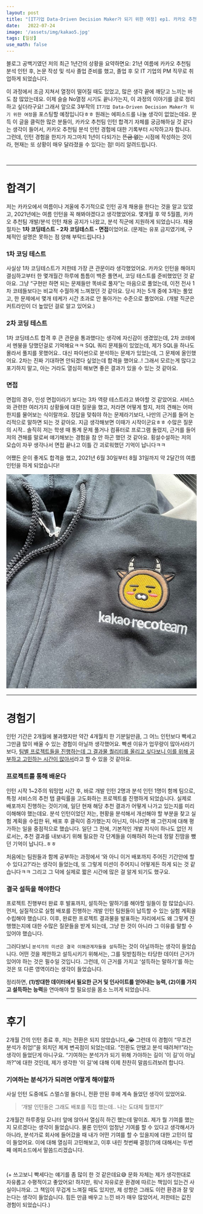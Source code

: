 ```yaml
---
layout: post
title: "[IT기업 Data-Driven Decision Maker가 되기 위한 여정] ep1. 카카오 추천팀 분석 인턴"
date:   2022-07-24
image: '/assets/img/kakao5.jpg'
tags: [일상]
use_math: false
---
```


블로그 공백기였던 저의 최근 1년간의 상황을 요약하면요: 21년 여름에 카카오 추천팀 분석 인턴 후, 논문 작성 및 석사 졸업 준비를 했고, 졸업 후 모 IT 기업의 PM 직무로 취업하게 되었습니다.

이 과정에서 조금 지쳐서 열정이 떨어질 때도 있었고, 많은 생각 끝에 깨닫고 느끼는 바도 참 많았는데요. 이제 슬슬 No열정 시기도 끝나가는지, 이 과정의 이야기를 글로 정리하고 싶더라구요! 그래서 앞으로 3부작의 ``IT기업 Data-Driven Decision Maker가 뒤기 위한 여정``을 포스팅할 예정입니다ㅎㅎ 원래는 에피소드를 나눌 생각이 없었는데요. 문득 이 글을 클릭한 많은 분들이, 카카오 추천팀 인턴 합격기 자체를 궁금해하실 것 같다는 생각이 들어서, 카카오 추천팀 분석 인턴 경험에 대한 기록부터 시작하고자 합니다. 그런데, 인턴 경험을 한지가 자그마치 1년이 다되가는 ~~뜬금 없는~~ 시점에 작성하는 것이라, 현재는 또 상황이 매우 달라졌을 수 있다는 점! 미리 알려드립니다.

<br>

---

# 합격기

저는 카카오에서 여름이나 겨울에 주기적으로 인턴 공개 채용을 한다는 것을 알고 있었고, 2021년에는 여름 인턴을 꼭 해봐야겠다고 생각했었어요. 몇개월 후 약 5월쯤, 카카오 추천팀 개발/분석 인턴 채용 공지가 나왔고, 분석 직군에 지원하게 되었습니다. 채용 절차는 **1차 코딩테스트 - 2차 코딩테스트 - 면접**이었어요. (문제는 유포 금지였기에, 구체적인 설명은 못하는 점 양해 부탁드립니다.)

### 1차 코딩 테스트

사실상 1차 코딩테스트가 저한테 가장 큰 관문이라 생각했었어요. 카카오 인턴을 해야지 결심하고부터 한 몇개월간 하루에 틈틈이 백준 풀면서, 코딩 테스트를 준비했었던 것 같아요. 그냥 “구현만 하면 되는 문제들만 똑바로 풀자”는 마음으로 풀었는데, 이전 전사 1차 코테들보다는 비교적 수월하게 느껴졌던 것 같아요. 당시 저는 5개 중에 3개는 풀었고, 한 문제에서 몇개 테케가 시간 초과로 안 돌아가는 수준으로 풀었어요. (개발 직군은 커트라인이 더 높았던 걸로 알고 있어요.)

### 2차 코딩 테스트

1차 코딩테스트 합격 후 큰 관문을 통과했다는 생각에 자신감이 생겼었는데, 2차 코테에서 멘붕을 당했던걸로 기억해요ㅋㅋ SQL 쿼리 문제들이 있었는데, 제가 SQL을 하나도 몰라서 풀지를 못했어요.. 대신 파이썬으로 분석하는 문제가 있었는데, 그 문제에 올인했어요. 2차는 진짜 기대하면 안되겠다 싶었는데 합격을 했어요..! 그래서 모르는게 많다고 포기하지 말고, 아는 거라도 열심히 해보면 좋은 결과가 있을 수 있는 것 같아요.

### 면접

면접의 경우, 인성 면접이라기 보다는 3차 역량 테스트라고 봐야할 것 같았어요. 서비스와 관련한 여러가지 상황들에 대한 질문을 했고, 저라면 어떻게 할지, 저의 견해는 어떠한지를 물어보는 식이랄까요. 정답을 맞춰야 하는 문제라기보다, 나만의 근거를 들어 논리적으로 말하면 되는 것 같아요. 지금 생각해보면 이때가 시작이군요ㅎㅎ 수많은 질문의 시작.. 솔직히 저는 학생 때 통계 문제 풀거나 컴퓨터로 프로그램 돌렸지, 근거를 들어 저의 견해를 말로써 얘기해보는 경험을 참 안 하곤 했던 것 같아요. 횡설수설하는 저의 모습이 자꾸 생각나서 면접 끝나고 이틀 간 괴로워했던 기억이 납니다ㅋㅋ  

어쨌든 운이 좋게도 합격을 했고, 2021년 6월 30일부터 8월 31일까지 약 2달간의 여름 인턴을 하게 되었습니다!
<br>

<img src="/assets/img/kakao5.jpg" width="750px">


---

# 경험기

인턴 기간은 2개월에 불과했지만 약간 4개월치 한 기분일만큼, 그 어느 인턴보다 빡세고 그만큼 많이 배울 수 있는 경험이 아닐까 생각했어요. 빡센 이유가 업무량이 많아서라기보다, <u>팀별 프로젝트들을 진행하는데 그 결과물 퀄리티를 올리고 싶다보니 이를 위해 공부하고 고민하는 시간이 많아서</u>라고 할 수 있을 것 같아요.

### 프로젝트를 통해 배운다

인턴 시작 1~2주의 워밍업 시간 후, 바로 개발 인턴 2명과 분석 인턴 1명이 함께 팀으로, 특정 서비스의 추천 탭 클릭률을 고도화하는 프로젝트를 진행하게 되었습니다. 실제로 배포까지 진행하는 것이기에, 일단 현재 해당 추천 결과가 어떻게 나가고 있는지를 미리 이해해야 했는데요. 분석 인턴이었던 저는, 현황을 분석해서 개선해야 할 부분을 찾고 실험 계획을 수립한 뒤, 배포 후 클릭이 증가했는지 아닌지, 아니라면 왜 그런지에 대해 평가하는 일을 중점적으로 했습니다. 일단 그 전에, 기본적인 개발 지식이 하나도 없던 저로서는, 추천 결과를 내보내기 위해 필요한 각 단계들을 이해하려 하는데 정말 진땀을 뺐던 기억이 납니다..ㅎㅎ

처음에는 팀원들과 함께 공부하는 과정에서 ‘와 아니 이거 배포까지 주어진 기간안에 할 수 있다고?’라는 생각이 들었는데, 또 그렇게 미션이 주어지니 어떻게든 하게 되는 것 같습니다ㅋㅋ 그리고 그 덕에 실제로 짧은 시간에 많은 걸 알게 되기도 했구요.  

### 결국 설득을 해야한다

프로젝트 진행부터 완료 후 발표까지, 설득하는 말하기를 해야할 일들이 참 많았습니다. 먼저, 실질적으로 실험 배포를 진행하는 개발 인턴 팀원들이 납득할 수 있는 실험 계획을 수립해야 했습니다. 이후, 완료한 프로젝트 결과물을 발표하는 자리에서도 왜 그렇게 진행했는지에 대한 수많은 질문들을 받게 되는데, 그냥 한 것이 아니라 그 이유를 말할 수 있어야 했습니다.

그러다보니 ``분석가의 미션은 결국 이해관계자들을 설득``하는 것이 아닐까하는 생각이 들었습니다. 어떤 것을 제안하고 설득시키기 위해서는, 그를 뒷받침하는 타당한 데이터 근거가 있어야 하는 것은 필수일 것입니다. 그런데, 이 근거를 가지고 ‘설득하는 말하기’를 하는 것은 또 다른 영역이라는 생각이 들었습니다.

정리하면, **(1)방대한 데이터에서 필요한 근거 및 인사이트를 얻어내는 능력, (2)이를 가지고 설득하는 능력**을 연마해야 할 필요성을 몸소 느끼게 되었습니다.
<br>

---

# 후기

2개월 간의 인턴 종료 후, 저는 전환은 되지 않았습니다,,~~😭~~ 그런데 이 경험이 “무조건 분석가 취업!”을 외치던 제게 변곡점이 되었는데요. “전환도 안됐고 분석 때려쳐!!”라는 생각이 들었단게 아니구요. “기여하는 분석가가 되기 위해 가야하는 길이 '이 길'이 아닐까?”에 대한 것인데, 제가 생각한 '이 길'에 대해 이제 찬찬히 말씀드려보려 합니다.

### 기여하는 분석가가 되려면 어떻게 해야할까

사실 인턴 도중에도 스멀스멀 들더니, 전환 안된 후에 계속 들었던 생각이 있었어요.

> ‘개발 인턴들은 그래도 배포를 직접 했는데.. 나는 도대체 뭘했지?’

2개월간 하루종일 모니터 앞에 앉아서 열심히 하긴 했는데 말이죠. 제가 뭘 기여를 했는지 모르겠다는 생각이 들었습니다. 물론 인턴이 엄청난 기여를 할 수 있다고 생각해서가 아니라, 분석가로 회사에 들어갔을 때 내가 어떤 기여를 할 수 있을지에 대한 고민이 많이 들었어요. 이에 대해 열심히 고민해보고, 이후 내린 첫번째 결정(?)에 대해서는 두번째 에피소드에서 말씀드리겠습니다.

<br>


(+ 쓰고보니 빡세다는 얘기를 좀 많이 한 것 같은데요😅 문화 자체는 제가 생각한대로 자유롭고 수평적이고 좋았어요! 하지만, 워낙 자유로운 환경에 따르는 책임이 있는건 사실이니까요. 그 책임이 무겁게 느껴질 때도 있지만, 제 성향은 그래도 이런 환경과 잘 맞는다는 생각이 들었습니다. 힘든 만큼 배우고 느낀 바가 매우 많았어서, 저한테는 값진 경험이 되었습니다.)

<br>
